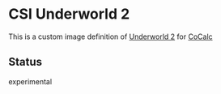 # CSI Underworld 2

This is a custom image definition of [Underworld 2]() for [CoCalc](https://cocalc.com)

## Status

experimental

